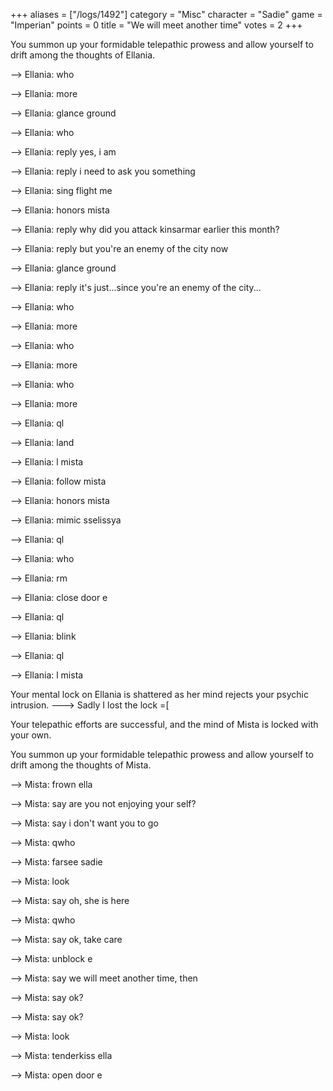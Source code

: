 +++
aliases = ["/logs/1492"]
category = "Misc"
character = "Sadie"
game = "Imperian"
points = 0
title = "We will meet another time"
votes = 2
+++

You summon up your formidable telepathic prowess and allow yourself to drift 
among the thoughts of Ellania.

--> Ellania: who

--> Ellania: more

--> Ellania: glance ground

--> Ellania: who

--> Ellania: reply yes, i am

--> Ellania: reply i need to ask you something

--> Ellania: sing flight me

--> Ellania: honors mista

--> Ellania: reply why did you attack kinsarmar earlier this month?

--> Ellania: reply but you're an enemy of the city now

--> Ellania: glance ground

--> Ellania: reply it's just...since you're an enemy of the city...

--> Ellania: who

--> Ellania: more

--> Ellania: who

--> Ellania: more

--> Ellania: who

--> Ellania: more

--> Ellania: ql

--> Ellania: land

--> Ellania: l mista

--> Ellania: follow mista

--> Ellania: honors mista

--> Ellania: mimic sselissya

--> Ellania: ql

--> Ellania: who

--> Ellania: rm

--> Ellania: close door e

--> Ellania: ql

--> Ellania: blink

--> Ellania: ql

--> Ellania: l mista

Your mental lock on Ellania is shattered as her mind rejects your psychic 
intrusion. ---> Sadly I lost the lock =[

Your telepathic efforts are successful, and the mind of Mista is locked with 
your own.

You summon up your formidable telepathic prowess and allow yourself to drift 
among the thoughts of Mista.

--> Mista: frown ella

--> Mista: say are you not enjoying your self?

--> Mista: say i don't want you to go

--> Mista: qwho

--> Mista: farsee sadie

--> Mista: look

--> Mista: say oh, she is here

--> Mista: qwho

--> Mista: say ok, take care

--> Mista: unblock e

--> Mista: say we will meet another time, then

--> Mista: say ok?

--> Mista: say ok?

--> Mista: look

--> Mista: tenderkiss ella

--> Mista: open door e